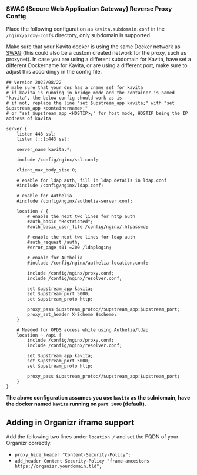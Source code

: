 ### SWAG (Secure Web Application Gateway) Reverse Proxy Config

Place the following configuration as `kavita.subdomain.conf` in the `/nginx/proxy-confs` directory, only subdomain is supported.

Make sure that your Kavita docker is using the same Docker network as [SWAG](https://docs.linuxserver.io/general/swag) (this could also be a custom created network for the proxy, such as proxynet). In case you are using a different subdomain for Kavita, have set a different Dockername for Kavita, or are using a different port, make sure to adjust this accordingy in the config file.

```
## Version 2022/08/22
# make sure that your dns has a cname set for kavita
# if kavita is running in bridge mode and the container is named "kavita", the below config should work as is
# if not, replace the line "set $upstream_app kavita;" with "set $upstream_app <containername>;"
# or "set $upstream_app <HOSTIP>;" for host mode, HOSTIP being the IP address of kavita

server {
    listen 443 ssl;
    listen [::]:443 ssl;

    server_name kavita.*;

    include /config/nginx/ssl.conf;

    client_max_body_size 0;

    # enable for ldap auth, fill in ldap details in ldap.conf
    #include /config/nginx/ldap.conf;

    # enable for Authelia
    #include /config/nginx/authelia-server.conf;

    location / {
        # enable the next two lines for http auth
        #auth_basic "Restricted";
        #auth_basic_user_file /config/nginx/.htpasswd;

        # enable the next two lines for ldap auth
        #auth_request /auth;
        #error_page 401 =200 /ldaplogin;

        # enable for Authelia
        #include /config/nginx/authelia-location.conf;

        include /config/nginx/proxy.conf;
        include /config/nginx/resolver.conf;

        set $upstream_app kavita;
        set $upstream_port 5000;
        set $upstream_proto http;

        proxy_pass $upstream_proto://$upstream_app:$upstream_port;
        proxy_set_header X-Scheme $scheme;
    }

    # Needed for OPDS access while using Authelia/ldap
    location ~ /api {
        include /config/nginx/proxy.conf;
        include /config/nginx/resolver.conf;

        set $upstream_app kavita;
        set $upstream_port 5000;
        set $upstream_proto http;
        
        proxy_pass $upstream_proto://$upstream_app:$upstream_port;
    }
}
```

**The above configuration assumes you use `kavita` as the subdomain, have the docker named `kavita` running on `port 5000` (default).**

## Adding in Organizr iframe support

Add the following two lines under `location /` and set the FQDN of your Organizr correctly.

* `proxy_hide_header "Content-Security-Policy";`
* `add_header Content-Security-Policy "frame-ancestors https://organizr.yourdomain.tld";`
